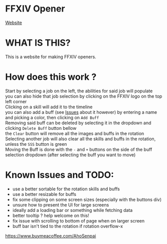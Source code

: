 # FFXIV Opener

[Website](https://aho-senpai.github.io/FFXIVOpener/)

# WHAT IS THIS?

This is a website for making FFXIV openers.

# How does this work ?

Start by selecting a job on the left, the abilities for said job will populate  
you can also hide that job selection by clicking on the FFXIV logo on the top left corner  
Clicking on a skill will add it to the timeline  
you can also add a buff (see [Issues](#known-issues-and-todo) about it however) by entering a name and picking a color, then clicking on `Add Buff`  
Removing said buff can be deleted by selecting it in the dropdown and clicking `Delete Buff` button bellow  
the `Clear` button will remove all the images and buffs in the rotation  
Selecting another job will also clear all the skills and buffs in the rotation, unless the `SSS` button is green  
Moving the Buff is done with the `-` and `+` buttons on the side of the buff selection dropdown (after selecting the buff you want to move)  

# Known Issues and TODO:

- use a better sortable for the rotation skills and buffs
- use a better resizable for buffs
- fix some clipping on some screen sizes (especially with the buttons div)
- unsure how to present the UI for large screens 
- ideally add a loading bar or something while fetching data
- better tooltip ? help welcome on this!  
- fix issue with scrolling to bottom of page when on larger screen
- buff bar isn't tied to the rotation if rotation overflow-x

https://www.buymeacoffee.com/AhoSenpai
